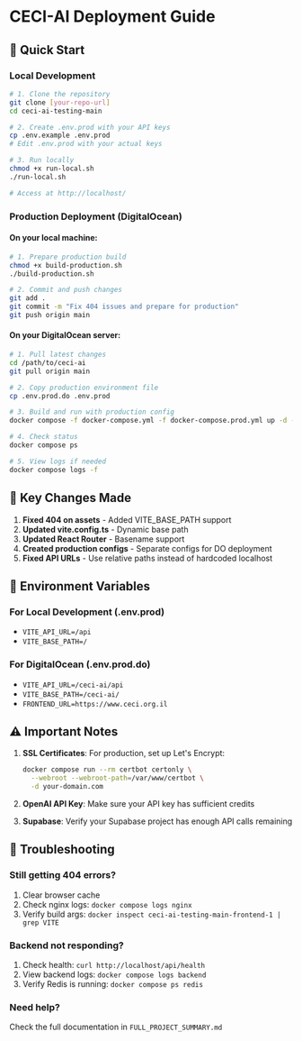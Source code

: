 # CECI-AI Deployment Guide

## 🚀 Quick Start

### Local Development
```bash
# 1. Clone the repository
git clone [your-repo-url]
cd ceci-ai-testing-main

# 2. Create .env.prod with your API keys
cp .env.example .env.prod
# Edit .env.prod with your actual keys

# 3. Run locally
chmod +x run-local.sh
./run-local.sh

# Access at http://localhost/
```

### Production Deployment (DigitalOcean)

#### On your local machine:
```bash
# 1. Prepare production build
chmod +x build-production.sh
./build-production.sh

# 2. Commit and push changes
git add .
git commit -m "Fix 404 issues and prepare for production"
git push origin main
```

#### On your DigitalOcean server:
```bash
# 1. Pull latest changes
cd /path/to/ceci-ai
git pull origin main

# 2. Copy production environment file
cp .env.prod.do .env.prod

# 3. Build and run with production config
docker compose -f docker-compose.yml -f docker-compose.prod.yml up -d --build

# 4. Check status
docker compose ps

# 5. View logs if needed
docker compose logs -f
```

## 🔧 Key Changes Made

1. **Fixed 404 on assets** - Added VITE_BASE_PATH support
2. **Updated vite.config.ts** - Dynamic base path
3. **Updated React Router** - Basename support
4. **Created production configs** - Separate configs for DO deployment
5. **Fixed API URLs** - Use relative paths instead of hardcoded localhost

## 📝 Environment Variables

### For Local Development (.env.prod)
- `VITE_API_URL=/api`
- `VITE_BASE_PATH=/`

### For DigitalOcean (.env.prod.do)
- `VITE_API_URL=/ceci-ai/api`
- `VITE_BASE_PATH=/ceci-ai/`
- `FRONTEND_URL=https://www.ceci.org.il`

## ⚠️ Important Notes

1. **SSL Certificates**: For production, set up Let's Encrypt:
   ```bash
   docker compose run --rm certbot certonly \
     --webroot --webroot-path=/var/www/certbot \
     -d your-domain.com
   ```

2. **OpenAI API Key**: Make sure your API key has sufficient credits

3. **Supabase**: Verify your Supabase project has enough API calls remaining

## 🐛 Troubleshooting

### Still getting 404 errors?
1. Clear browser cache
2. Check nginx logs: `docker compose logs nginx`
3. Verify build args: `docker inspect ceci-ai-testing-main-frontend-1 | grep VITE`

### Backend not responding?
1. Check health: `curl http://localhost/api/health`
2. View backend logs: `docker compose logs backend`
3. Verify Redis is running: `docker compose ps redis`

### Need help?
Check the full documentation in `FULL_PROJECT_SUMMARY.md`
